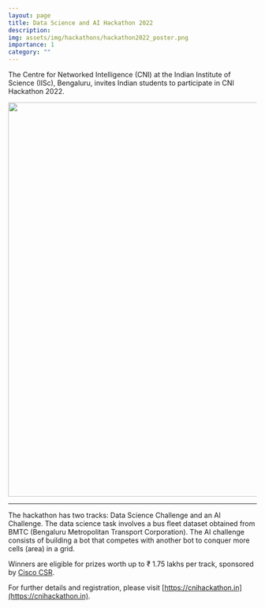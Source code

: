 ```yaml
---
layout: page
title: Data Science and AI Hackathon 2022
description:
img: assets/img/hackathons/hackathon2022_poster.png
importance: 1
category: ""
---
```

The Centre for Networked Intelligence (CNI) at the Indian Institute of Science (IISc), Bengaluru, invites Indian students to participate in CNI Hackathon 2022.


<img src="{{ site.url }}{{ site.baseurl }}/assets/img/hackathons/hackathon2022_poster.png"  width="800">

--- 

The hackathon has two tracks: Data Science Challenge and an AI Challenge. The data science task involves a bus fleet dataset obtained from BMTC (Bengaluru Metropolitan Transport Corporation). The AI challenge consists of building a bot that competes with another bot to conquer more cells (area) in a grid.

Winners are eligible for prizes worth up to ₹ 1.75 lakhs per track, sponsored by [Cisco CSR](https://www.cisco.com/c/en_in/about/csr.html).

For further details and registration, please visit [https://cnihackathon.in](https://cnihackathon.in).
